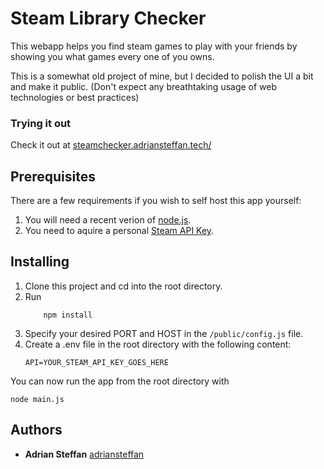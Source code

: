 # Steam Library Checker

This webapp helps you find steam games to play with your friends by showing you what games every one of you owns. 

This is a somewhat old project of mine, but I decided to polish the UI a bit and make it public. (Don't expect any breathtaking usage of web technologies or best practices)

### Trying it out

Check it out at [steamchecker.adriansteffan.tech/](https://steamchecker.adriansteffan.tech/)

## Prerequisites

There are a few requirements if you wish to self host this app yourself:

1. You will need a recent verion of [node.js](https://nodejs.org/en/download/).
2. You need to aquire a personal [Steam API Key](https://steamcommunity.com/dev/apikey).

## Installing

1. Clone this project and cd into the root directory.
2. Run
    ```
        npm install
    ```
3. Specify your desired PORT and HOST in the ```/public/config.js``` file. 
4. Create a .env file in the root directory with the following content:
    ```
    API=YOUR_STEAM_API_KEY_GOES_HERE 
    ```

You can now run the app from the root directory with
```
node main.js
```
 
  

## Authors

* **Adrian Steffan**   [adriansteffan](https://github.com/adriansteffan)

